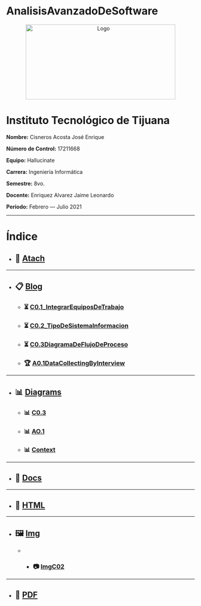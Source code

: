 # AnalisisAvanzadoDeSoftware
<p align="center">
    <img alt="Logo" src="https://www.tijuana.tecnm.mx/wp-content/uploads/2014/11/INFORMATICA_HEADING-768x252.png" width=400 height=200>
</p>

# Instituto Tecnológico de Tijuana

**Nombre:** Cisneros Acosta José Enrique

**Número de Control:** 17211668

**Equipo:** Hallucinate

**Carrera:** Ingeniería Informática

**Semestre:** 8vo.

**Docente:** Enriquez Alvarez Jaime Leonardo

**Periodo:** Febrero — Julio 2021

___

# Índice

* ## :paperclip: [Atach](https://github.com/enrique-cisneros/AnalisisAvanzadoDeSoftware/tree/main/Atach "Atach")
---
* ## :clipboard: [Blog](https://github.com/enrique-cisneros/AnalisisAvanzadoDeSoftware/tree/main/Blog "Blog")
    * ### :hourglass_flowing_sand: [C0.1_IntegrarEquiposDeTrabajo](https://github.com/enrique-cisneros/AnalisisAvanzadoDeSoftware/blob/main/Blog/C0.1_IntegrarEquiposdeTrabajo_CisnerosAcostaJoseEnrique.pdf "C0.1_IntegrarEquiposDeTrabajo")
    * ### :hourglass_flowing_sand: [C0.2_TipoDeSistemaInformacion](https://github.com/enrique-cisneros/AnalisisAvanzadoDeSoftware/blob/main/Blog/C0.2_TipoDeSistemaDeInformacion_CisnerosAcosta.md "C0.2_TipoDeSistemaInformacion")
    * ### :hourglass_flowing_sand: [C0.3DiagramaDeFlujoDeProceso](https://github.com/enrique-cisneros/AnalisisAvanzadoDeSoftware/blob/main/Blog/C0.3DiagramaDeFlujoDeProceso.md "C0.3DiagramaDeFlujoDeProceso")
    * ### :trophy: [A0.1DataCollectingByInterview](https://github.com/enrique-cisneros/AnalisisAvanzadoDeSoftware/blob/main/Blog/A0.1DataCollectingByInterview.md "A0.1DataCollectingByInterview")
---
* ## :bar_chart: [Diagrams](https://github.com/enrique-cisneros/AnalisisAvanzadoDeSoftware/tree/main/Diagrams "Diagrams")
    * ### :bar_chart: [C0.3](https://github.com/enrique-cisneros/AnalisisAvanzadoDeSoftware/blob/main/Diagrams/C03.DiagramaDeFlujoDeProceso.png "C0.3")
    * ### :bar_chart: [AO.1](https://github.com/enrique-cisneros/AnalisisAvanzadoDeSoftware/blob/main/Diagrams/A0.1_Diagrama.png "A0.1")
    * ### :bar_chart: [Context](https://github.com/enrique-cisneros/AnalisisAvanzadoDeSoftware/blob/main/Diagrams/Context.drawio.png "Context")
---
* ## :open_file_folder: [Docs](https://github.com/enrique-cisneros/AnalisisAvanzadoDeSoftware/tree/main/Docs "Docs")
---
* ## :page_facing_up: [HTML](https://github.com/enrique-cisneros/AnalisisAvanzadoDeSoftware/tree/main/HTML "HTML")
---
* ## :framed_picture: [Img](https://github.com/enrique-cisneros/AnalisisAvanzadoDeSoftware/tree/main/Img "Img")
    * * ### :camera: [ImgC02](https://github.com/enrique-cisneros/AnalisisAvanzadoDeSoftware/blob/main/Img/ImgC02CisnerosAcosta.png "ImgC02CisnerosAcosta")
---
* ##  :notebook_with_decorative_cover: [PDF](https://github.com/enrique-cisneros/AnalisisAvanzadoDeSoftware/tree/main/PDF "PDF")
